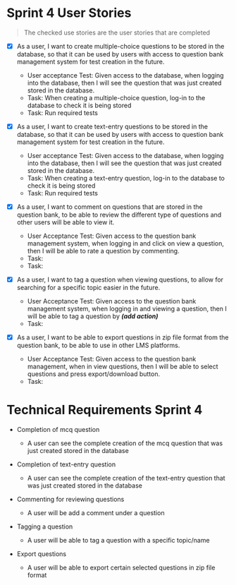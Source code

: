 # **Sprint 4 User Stories**

> The checked use stories are the user stories that are completed

- [x] As a user, I want to create multiple-choice questions to be stored in the database, so that it can be used by users with access to question bank management system for test creation in the future. 
    * User acceptance Test: Given access to the database, when logging into the database, then I will see the question that was just created stored 
      in the database.
    * Task: When creating a multiple-choice question, log-in to the database to check it is being stored 
    * Task: Run required tests

- [x] As a user, I want to create text-entry questions to be stored in the database, so that it can be used by users with access to question bank management system for test creation in the future. 
    * User acceptance Test: Given access to the database, when logging into the database, then I will see the question that was just created stored 
      in the database.
    * Task: When creating a text-entry question, log-in to the database to check it is being stored 
    * Task: Run required tests

- [x] As a user, I want to comment on questions that are stored in the question bank, to be able to review the different type of questions and other users will be able to view it.
    * User Acceptance Test: Given access to the question bank management system, when logging in and click on view a question, then I will be able to 
      rate a question by commenting.  
    * Task:
    * Task:

- [x] As a user, I want to tag a question when viewing questions, to allow for searching for a specific topic easier in the future.
    * User Acceptance Test: Given access to the question bank management system, when logging in and viewing a question, then I will be able to tag a 
      question by **_(add action)_**
    * Task:

- [x] As a user, I want to be able to export questions in zip file format from the question bank, to be able to use in other LMS platforms.
    * User Acceptance Test: Given access to the question bank management, when in view questions, then I will be able to select questions and press 
      export/download button.
    * Task: 

# **Technical Requirements Sprint 4**

* Completion of mcq question
  * A user can see the complete creation of the mcq question that was just created stored in the database

* Completion of text-entry question
  * A user can see the complete creation of the text-entry question that was just created stored in the database

* Commenting for reviewing questions
  * A user will be add a comment under a question

* Tagging a question
  * A user will be able to tag a question with a specific topic/name

* Export questions
  * A user will be able to export certain selected questions in zip file format
